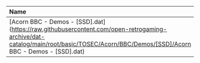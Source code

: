 |Name|Size|
|:---|---:|
|[Acorn BBC - Demos - [SSD].dat](https://raw.githubusercontent.com/open-retrogaming-archive/dat-catalog/main/root/basic/TOSEC/Acorn/BBC/Demos/[SSD]/Acorn BBC - Demos - [SSD].dat)|1394|
